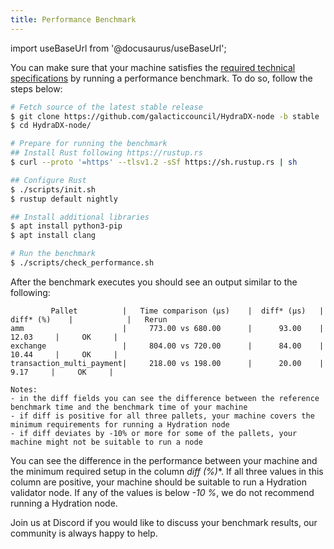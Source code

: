 ```yaml
---
title: Performance Benchmark
---
```


import useBaseUrl from '@docusaurus/useBaseUrl';

You can make sure that your machine satisfies the [required technical specifications](/collator_setup#technical-specifications) by running a performance benchmark. To do so, follow the steps below:

```bash
# Fetch source of the latest stable release
$ git clone https://github.com/galacticcouncil/HydraDX-node -b stable
$ cd HydraDX-node/

# Prepare for running the benchmark
## Install Rust following https://rustup.rs
$ curl --proto '=https' --tlsv1.2 -sSf https://sh.rustup.rs | sh

## Configure Rust
$ ./scripts/init.sh
$ rustup default nightly

## Install additional libraries
$ apt install python3-pip
$ apt install clang

# Run the benchmark
$ ./scripts/check_performance.sh
```

After the benchmark executes you should see an output similar to the following:

```
         Pallet          |   Time comparison (µs)    |  diff* (µs)   |   diff* (%)    |            |   Rerun
amm                      |     773.00 vs 680.00      |      93.00    |      12.03     |     OK     |
exchange                 |     804.00 vs 720.00      |      84.00    |      10.44     |     OK     |
transaction_multi_payment|     218.00 vs 198.00      |      20.00    |       9.17     |     OK     |

Notes:
- in the diff fields you can see the difference between the reference benchmark time and the benchmark time of your machine
- if diff is positive for all three pallets, your machine covers the minimum requirements for running a Hydration node
- if diff deviates by -10% or more for some of the pallets, your machine might not be suitable to run a node
```

You can see the difference in the performance between your machine and the minimum required setup in the column **diff* (%)**. If all three values in this column are positive, your machine should be suitable to run a Hydration validator node. If any of the values is below *-10 %*, we do not recommend running a Hydration node.

Join us at Discord if you would like to discuss your benchmark results, our community is always happy to help.
